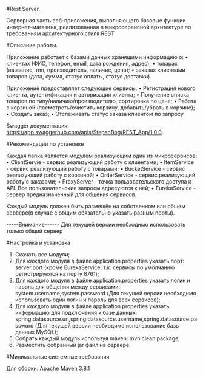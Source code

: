 #Rest Server.

Серверная часть веб-приложения, выполняющего базовые функции интернет-магазина, реализованная в микросервисной архитектуре по требованиям архитектурного стиля REST

#Описание работы.

Приложение работает с базами данных хранящими информацию о:
  •	клиентах (ФИО, телефон, email, дата рождения, адрес);
  •	товарах (название, тип, производитель, наличие, цена);
  •	заказах клиентами товаров (дата, сумма, статус оплаты, статус доставки).
  
Приложение предоставляет следующие сервисы:
  •	Регистрация нового клиента, аутентификация и авторизация клиента;
  •	Получение списка товаров по типу/наличию/производителю, сортировка по цене;
  •	Работа с корзиной (посмотреть/очистить корзину, добавить/убрать в корзине);
  •	Создать заказ;
  •	Отслеживать статус заказа клиентом по запросу.
  
Swagger документация: https://app.swaggerhub.com/apis/StepanBog/REST_App/1.0.0

#Рекомендации по установке

Каждая папка является модулем реализующим один из микросервисов:
  • ClientServie - сервис реализующий работу с клиентами; 
  •	ItemService - сервис реализующий работу с товарами;
  •	BucketService - сервис реализующий работу с корзиной;
  •	OrderService - сервис реализующий работу с заказами;
  •	ProxyServer - точка пользовательского доступа к API. Все пользовательские запросы адресуются к ней;
  •	EurekaService - сервер предназначенный для общения сервисов.

Каждый модуль должен быть размещён на собственном или общем сервере(в случае с общим обязательно указать разным порты).

-----Внимание------
Для текущей версии необходимо использовать только общий сервер

#Настройка и установка

  1. Скачать все модули;
  2. Для каждого модуля в файле application.properties указать порт: server.port (кроме EurekaService, т.к. сервисы по умолчанию регистрируются на порту 8761);
  3. Для каждого модуля в файле application.properties указать логин и пароль для общения между сервисами: system.username,system.password (Для текущей версии необходимо использовать один логин и пароль для всех сервисов);
  4. Для каждого модуля в файле application.properties указать информацию для подключения к базе данных: spring.datasource.url,spring.datasource.username,spring.datasource.password (Для текущей версии необходимо использование базы данных MySQL);
  5. Собрать каждый модуль используя maven: mvn clean package;
  6. Разместить собранный jar файл на сервере.
 
#Минимальные системные требования

Для сборки: Apache Maven 3.8.1

  






